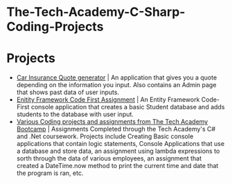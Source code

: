 # The-Tech-Academy-C-Sharp-Coding-Projects

Projects
=======
* [Car Insurance Quote generator](https://github.com/Waderjohnson/The-Tech-Academy-Basic-C-Sharp-Projects/tree/main/CarInsurance/CarInsurance) | An application that gives you a quote depending on the information you input. Also contains an Admin page that shows past data of user inputs.
* [Enitity Framework Code First Assignment](https://github.com/Waderjohnson/The-Tech-Academy-Basic-C-Sharp-Projects/tree/main/StudentFinalChallenge) | An Entity Framework Code-First console application that creates a basic Student database and adds students to the database with user input.
* [Various Coding projects and assignments from The Tech Academy Bootcamp](https://github.com/Waderjohnson/The-Tech-Academy-Basic-C-Sharp-Projects) | Assignments Completed through the Tech Academy's C# and .Net coursework. Projects include Creating Basic console applications that contain logic statements, Console Applications that use a database and store data, an assignment using lambda expressions to sorth through the data of various employees, an assignment that created a DateTime.now method to print the current time and date that the program is ran, etc.
